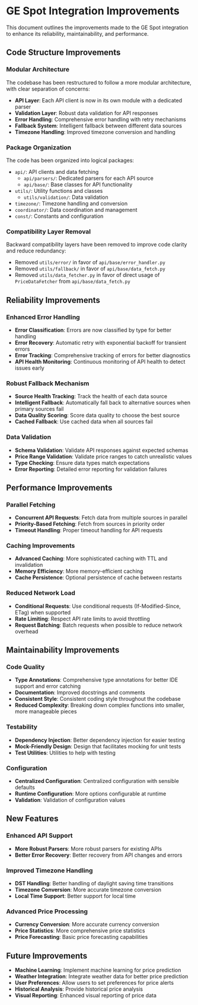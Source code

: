 # GE Spot Integration Improvements

This document outlines the improvements made to the GE Spot integration to enhance its reliability, maintainability, and performance.

## Code Structure Improvements

### Modular Architecture

The codebase has been restructured to follow a more modular architecture, with clear separation of concerns:

- **API Layer**: Each API client is now in its own module with a dedicated parser
- **Validation Layer**: Robust data validation for API responses
- **Error Handling**: Comprehensive error handling with retry mechanisms
- **Fallback System**: Intelligent fallback between different data sources
- **Timezone Handling**: Improved timezone conversion and handling

### Package Organization

The code has been organized into logical packages:

- `api/`: API clients and data fetching
  - `api/parsers/`: Dedicated parsers for each API source
  - `api/base/`: Base classes for API functionality
- `utils/`: Utility functions and classes
  - `utils/validation/`: Data validation
- `timezone/`: Timezone handling and conversion
- `coordinator/`: Data coordination and management
- `const/`: Constants and configuration

### Compatibility Layer Removal

Backward compatibility layers have been removed to improve code clarity and reduce redundancy:

- Removed `utils/error/` in favor of `api/base/error_handler.py`
- Removed `utils/fallback/` in favor of `api/base/data_fetch.py`
- Removed `utils/data_fetcher.py` in favor of direct usage of `PriceDataFetcher` from `api/base/data_fetch.py`

## Reliability Improvements

### Enhanced Error Handling

- **Error Classification**: Errors are now classified by type for better handling
- **Error Recovery**: Automatic retry with exponential backoff for transient errors
- **Error Tracking**: Comprehensive tracking of errors for better diagnostics
- **API Health Monitoring**: Continuous monitoring of API health to detect issues early

### Robust Fallback Mechanism

- **Source Health Tracking**: Track the health of each data source
- **Intelligent Fallback**: Automatically fall back to alternative sources when primary sources fail
- **Data Quality Scoring**: Score data quality to choose the best source
- **Cached Fallback**: Use cached data when all sources fail

### Data Validation

- **Schema Validation**: Validate API responses against expected schemas
- **Price Range Validation**: Validate price ranges to catch unrealistic values
- **Type Checking**: Ensure data types match expectations
- **Error Reporting**: Detailed error reporting for validation failures

## Performance Improvements

### Parallel Fetching

- **Concurrent API Requests**: Fetch data from multiple sources in parallel
- **Priority-Based Fetching**: Fetch from sources in priority order
- **Timeout Handling**: Proper timeout handling for API requests

### Caching Improvements

- **Advanced Caching**: More sophisticated caching with TTL and invalidation
- **Memory Efficiency**: More memory-efficient caching
- **Cache Persistence**: Optional persistence of cache between restarts

### Reduced Network Load

- **Conditional Requests**: Use conditional requests (If-Modified-Since, ETag) when supported
- **Rate Limiting**: Respect API rate limits to avoid throttling
- **Request Batching**: Batch requests when possible to reduce network overhead

## Maintainability Improvements

### Code Quality

- **Type Annotations**: Comprehensive type annotations for better IDE support and error catching
- **Documentation**: Improved docstrings and comments
- **Consistent Style**: Consistent coding style throughout the codebase
- **Reduced Complexity**: Breaking down complex functions into smaller, more manageable pieces

### Testability

- **Dependency Injection**: Better dependency injection for easier testing
- **Mock-Friendly Design**: Design that facilitates mocking for unit tests
- **Test Utilities**: Utilities to help with testing

### Configuration

- **Centralized Configuration**: Centralized configuration with sensible defaults
- **Runtime Configuration**: More options configurable at runtime
- **Validation**: Validation of configuration values

## New Features

### Enhanced API Support

- **More Robust Parsers**: More robust parsers for existing APIs
- **Better Error Recovery**: Better recovery from API changes and errors

### Improved Timezone Handling

- **DST Handling**: Better handling of daylight saving time transitions
- **Timezone Conversion**: More accurate timezone conversion
- **Local Time Support**: Better support for local time

### Advanced Price Processing

- **Currency Conversion**: More accurate currency conversion
- **Price Statistics**: More comprehensive price statistics
- **Price Forecasting**: Basic price forecasting capabilities

## Future Improvements

- **Machine Learning**: Implement machine learning for price prediction
- **Weather Integration**: Integrate weather data for better price prediction
- **User Preferences**: Allow users to set preferences for price alerts
- **Historical Analysis**: Provide historical price analysis
- **Visual Reporting**: Enhanced visual reporting of price data
